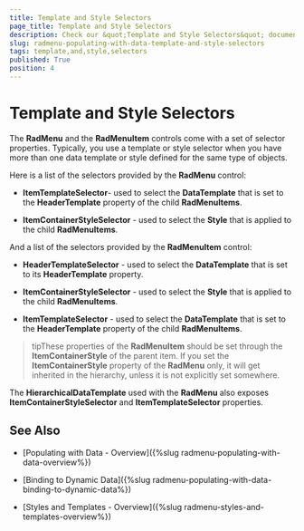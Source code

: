 ```yaml
---
title: Template and Style Selectors
page_title: Template and Style Selectors
description: Check our &quot;Template and Style Selectors&quot; documentation article for the RadMenu {{ site.framework_name }} control.
slug: radmenu-populating-with-data-template-and-style-selectors
tags: template,and,style,selectors
published: True
position: 4
---
```


# Template and Style Selectors

The __RadMenu__ and the __RadMenuItem__ controls come with a set of selector properties. Typically, you use a template or style selector when you have more than one data template or style defined for the same type of objects.

Here is a list of the selectors provided by the __RadMenu__ control:

* __ItemTemplateSelector__- used to select the __DataTemplate__ that is set to the __HeaderTemplate__ property of the child __RadMenuItems__.

* __ItemContainerStyleSelector__ - used to select the __Style__ that is applied to the child __RadMenuItems__.

And a list of the selectors provided by the __RadMenuItem__ control:

* __HeaderTemplateSelector__ - used to select the __DataTemplate__ that is set to its __HeaderTemplate__ property.

* __ItemContainerStyleSelector__ - used to select the __Style__ that is applied to the child __RadMenuItems__.

* __ItemTemplateSelector__ - used to select the __DataTemplate__ that is set to the __HeaderTemplate__ property of the child __RadMenuItems__.

>tipThese properties of the __RadMenuItem__ should be set through the __ItemContainerStyle__ of the parent item. If you set the __ItemContainerStyle__ property of the __RadMenu__ only, it will get inherited in the hierarchy, unless it is not explicitly set somewhere.

The __HierarchicalDataTemplate__ used with the __RadMenu__ also exposes __ItemContainerStyleSelector__ and __ItemTemplateSelector__ properties.

## See Also

 * [Populating with Data - Overview]({%slug radmenu-populating-with-data-overview%})

 * [Binding to Dynamic Data]({%slug radmenu-populating-with-data-binding-to-dynamic-data%})

 * [Styles and Templates - Overview]({%slug radmenu-styles-and-templates-overview%})
